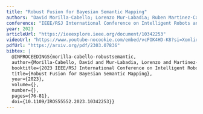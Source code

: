 ```yaml
---
title: "Robust Fusion for Bayesian Semantic Mapping"
authors: "David Morilla-Cabello; Lorenzo Mur-Labadia; Ruben Martinez-Cantin; Eduardo Montijano"
conference: "IEEE/RSJ International Conference on Intelligent Robots and Systems (IROS)"
year: 2023
articleUrl: "https://ieeexplore.ieee.org/document/10342253"
videoUrl: "https://www.youtube-nocookie.com/embed/vcFOK4HD-K8?si=XomlirtVL9eEGFcp"
pdfUrl: "https://arxiv.org/pdf/2303.07836"
bibtex: |
  @INPROCEEDINGS{morilla-cabello-robustsemantic,
  author={Morilla-Cabello, David and Mur-Labadia, Lorenzo and Martinez-Cantin, Ruben and Montijano, Eduardo},
  booktitle={2023 IEEE/RSJ International Conference on Intelligent Robots and Systems (IROS)}, 
  title={Robust Fusion for Bayesian Semantic Mapping}, 
  year={2023},
  volume={},
  number={},
  pages={76-81},
  doi={10.1109/IROS55552.2023.10342253}}
---
```

